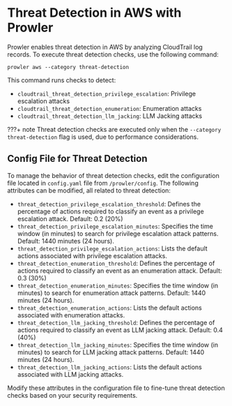 # Threat Detection in AWS with Prowler

Prowler enables threat detection in AWS by analyzing CloudTrail log records. To execute threat detection checks, use the following command:

```
prowler aws --category threat-detection
```

This command runs checks to detect:

* `cloudtrail_threat_detection_privilege_escalation`: Privilege escalation attacks
* `cloudtrail_threat_detection_enumeration`: Enumeration attacks
* `cloudtrail_threat_detection_llm_jacking`: LLM Jacking attacks

???+ note
    Threat detection checks are executed only when the `--category threat-detection` flag is used, due to performance considerations.

## Config File for Threat Detection

To manage the behavior of threat detection checks, edit the configuration file located in `config.yaml` file from `/prowler/config`. The following attributes can be modified, all related to threat detection:

* `threat_detection_privilege_escalation_threshold`: Defines the percentage of actions required to classify an event as a privilege escalation attack. Default: 0.2 (20%)
* `threat_detection_privilege_escalation_minutes`: Specifies the time window (in minutes) to search for privilege escalation attack patterns. Default: 1440 minutes (24 hours).
* `threat_detection_privilege_escalation_actions`: Lists the default actions associated with privilege escalation attacks.
* `threat_detection_enumeration_threshold`: Defines the percentage of actions required to classify an event as an enumeration attack. Default: 0.3 (30%)
* `threat_detection_enumeration_minutes`: Specifies the time window (in minutes) to search for enumeration attack patterns. Default: 1440 minutes (24 hours).
* `threat_detection_enumeration_actions`: Lists the default actions associated with enumeration attacks.
* `threat_detection_llm_jacking_threshold`: Defines the percentage of actions required to classify an event as LLM jacking attack. Default: 0.4 (40%)
* `threat_detection_llm_jacking_minutes`: Specifies the time window (in minutes) to search for LLM jacking attack patterns. Default: 1440 minutes (24 hours).
* `threat_detection_llm_jacking_actions`: Lists the default actions associated with LLM jacking attacks.

Modify these attributes in the configuration file to fine-tune threat detection checks based on your security requirements.
